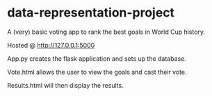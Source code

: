 # data-representation-project

A (very) basic voting app to rank the best goals in World Cup history.

Hosted @ http://127.0.0.1:5000

App.py creates the flask application and sets up the database.

Vote.html allows the  user to view the goals and cast their vote.

Results.html will then display the results.